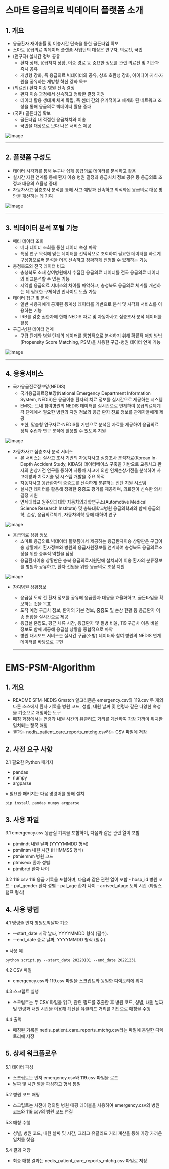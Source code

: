 # 스마트 응급의료 빅데이터 플랫폼 소개


## 1. 개요
  - 응급환자 재이송률 및 이송시간 단축을 통한 골든타임 확보
  - 스마트 응급의료 빅데이터 플랫폼 사업단의 대상은 연구자, 의료진, 국민
  - (연구자) 실시간 정보 공유
    - 환자 상태, 응급처치 상황, 이송 경로 등 중요한 정보를 관련 의료진 및 기관과 즉시 공유
    - 개방형 강화, 즉 응급의료 빅데이터의 공유, 상호 호환성 강화, 아이디어·지식·자원을 공유하는 개방형 혁신 강화 목표
  - (의료진) 환자 이송 병원 신속 결정
    - 환자 이송 과정에서 신속하고 정확한 결정 지원
    - 데이터 활용 생태계 체계 확립, 즉 센터 간의 유기적이고 체계화 된 네트워크 조성을 통해 응급의료 빅데이터 활용 증대
  - (국민) 골든타임 확보
    - 골든타임 내 적절한 응급처치와 이송
    - 국민을 대상으로 보다 나은 서비스 제공

![image](https://github.com/user-attachments/assets/0564ca83-b51f-4495-b82d-53a8c2c76062)


---

## 2. 플랫폼 구성도
  - 데이터 시각화를 통해 누구나 쉽게 응급의료 데이터를 분석하고 활용
  - 실시간 자원 연계를 통해 환자 이송 병원 결정과 응급처치 정보 공유 등 응급의료 조정과 대응의 효율성 증대
  - 자동차사고 심층조사 분석를 통해 사고 예방과 신속하고 최적화된 응급의료 대응 방안을 개선하는 데 기여
    
![image](https://github.com/user-attachments/assets/d2683837-e82f-47f6-87ca-59ac7a7ff783)

---

## 3. 빅데이터 분석 포털 기능
  - 메타 데이터 조회
    - 메타 데이터 조회를 통한 데이터 속성 파악
    - 특정 연구 목적에 맞는 데이터를 선택적으로 조회하여 필요한 데이터를 빠르게 구성함으로써 분석을 더욱 신속하고 정확하게 진행할 수 있게하는 기능
  - 충청북도와 전국 데이터 비교
    - 충청북도 소재 참여병원에서 수집된 응급의료 데이터를 전국 응급의료 데이터와 비교분석할 수 있는 기능
    - 지역별 응급의료 서비스의 차이를 파악하고, 충청북도 응급의료 체계를 개선하는 데 필요한 구체적인 인사이트 도출 가능      
  - 데이터 접근 및 분석
    - 일반 사용자에게 공개된 통계성 데이터를 기반으로 분석 및 시각화 서비스를 이용하는 기능
    - IRB를 갖춘 권한자에 한해 NEDIS 자료 및 자동차사고 심층조사 분석 데이터를 활용     
  - 구급-병원 데이터 연계
    - 구급 단계와 병원 단계의 데이터를 통합적으로 분석하기 위해 확률적 매칭 방법(Propensity Score Matching, PSM)을 사용한 구급-병원 데이터 연계 기능

![image](https://github.com/user-attachments/assets/3a9ad84a-6d71-4e09-a7d6-1713226a9728)

---

## 4. 응용서비스
  - 국가응급진료정보망(NEDIS)
    - 국가응급의료정보망(National Emergency Department Information System, NEDIS)은 응급이송 환자의 치료 정보를 실시간으로 제공하는 시스템
    - EMS는 도내 참여병원의 NEDIS 데이터를 실시간으로 연계하여 응급의료체계 각 단계에서 필요한 병원의 자원 정보와 응급 환자 진료 정보를 관계자들에게 제공
    - 또한, 맞춤형 연구자료-NEDIS를 기반으로 분석된 자료를 제공하여 응급의료 정책 수립과 연구 분석에 활용할 수 있도록 지원

![image](https://github.com/user-attachments/assets/d1a87d2b-7626-4943-98b6-3012caa96a6d)
      
  - 자동차사고 심층조사 분석 서비스
    - 본 서비스는 실사고 조사 기반의 자동차사고 심층조사 분석자료(Korean In-Depth Accident Study, KIDAS) 데이터베이스 구축을 기반으로 교통사고 환자의 손상기전 연구를 통하여 자동차 사고에 의한 인체손상기전을 분석하여 사고예방과 치료기술 및 시스템 개발을 주요 목적
    - 자동차사고 응급환자의 중증도를 신속하게 분류하는 진단 지원 시스템
    - 실시간 데이터를 활용해 정확한 중증도 평가를 제공하며, 의료진이 신속한 의사결정 지원
    - 연세대학교 원주의과대학 자동차의과학연구소(Automotive Medical Science Research Institute) 및 충북대학교병원 응급의학과와 함께 응급의학, 손상, 응급의료체계, 자동차의학 등에 대하여 연구

![image](https://github.com/user-attachments/assets/3744f18b-1b6d-49c1-ad94-f0188118b791)

  - 응급의료 상황 정보
    - 스마트 응급의료 빅데이터 플랫폼에서 제공하는 응급환자이송 상황판은 구급이송 상황에서 환자정보와 병원의 응급자원정보를 연계하여 충청북도 응급의료조정을 위한 중추적 역할을 담당
    - 응급환자이송 상황판은 충북 응급의료지원단에 설치되어 이송 환자의 분류정보를 병원과 공유하고, 환자 전원을 위한 응급의료 조정 지원

![image](https://github.com/user-attachments/assets/37c50118-08c2-49f8-86b9-0c9adbbd087e)

  - 참여병원 상황정보
    - 응급실 도착 전 환자 정보를 공유해 응급환자 대응을 효율화하고, 골든타임을 확보하는 것을 목표
    - 도착 예정 구급차 정보, 환자의 기본 정보, 중증도 및 손상 현황 등 응급환자 이송 현황을 실시간으로 제공
    - 응급실 혼잡도, 평균 체류 시간, 응급환자 및 질병 비율, 119 구급차 이용 비율 정보도 함께 제공해 응급실 상황을 종합적으로 파악
    - 병원 대시보드 서비스는 실시간 구급(소방) 데이터와 참여 병원의 NEDIS 연계 데이터를 바탕으로 구현

    ---

# EMS-PSM-Algorithm

## 1. 개요

  - README SFM-NEDIS Gmatch 알고리즘은 emergency.csv와 119.csv 두 개의 다른 소스에서 환자 기록을 병원 코드, 성별, 내원 날짜 및 연령과 같은 다양한 속성을 기준으로 매칭하는 도구
  - 매칭 과정에서는 연령과 내원 시간의 유클리드 거리를 계산하여 가장 가까이 위치한 일치되는 항목 매칭
  - 결과는 nedis_patient_care_reports_mtchg.csv라는 CSV 파일에 저장

## 2. 사전 요구 사항
2.1 필요한 Python 패키지
 - pandas
 - numpy
 - argparse

※ 필요한 패키지는 다음 명령어를 통해 설치
```
pip install pandas numpy argparse
```

## 3. 사용 파일
3.1 emergency.csv 응급실 기록을 포함하며, 다음과 같은 관련 열이 포함
  - ptmiindt 내원 날짜 (YYYYMMDD 형식)
  - ptmiintm 내원 시간 (HHMMSS 형식)
  - ptmiemnm 병원 코드
  - ptmisexx 환자 성별
  - ptmibrtd 환자 나이

3.2 119.csv 119 응급 기록을 포함하며, 다음과 같은 관련 열이 포함
    - hosp_id 병원 코드
    - pat_gender 환자 성별
    - pat_age 환자 나이
    - arrived_atage 도착 시간 (타임스탬프 형식)


## 4. 사용 방법
4.1 명령줄 인자 병원도착날짜 기준
   - --start_date 시작 날짜, YYYYMMDD 형식 (필수).
   - --end_date 종료 날짜, YYYYMMDD 형식 (필수).

※ 사용 예
```
python script.py --start_date 20220101 --end_date 20221231
```

4.2 CSV 파일
   - emergency.csv와 119.csv 파일을 스크립트와 동일한 디렉토리에 위치

4.3 스크립트 실행
   - 스크립트는 두 CSV 파일을 읽고, 관련 필드를 추출한 후 병원 코드, 성별, 내원 날짜 및 연령과 내원 시간을 이용해 계산된 유클리드 거리를 기반으로 매칭을 수행

4.4 출력
   - 매칭된 기록은 nedis_patient_care_reports_mtchg.csv라는 파일에 동일한 디렉토리에 저장

## 5. 상세 워크플로우

5.1 데이터 파싱
   - 스크립트는 먼저 emergency.csv와 119.csv 파일을 로드
   - 날짜 및 시간 열을 파싱하고 형식 통일

5.2 병원 코드 매핑
   - 스크립트는 사전에 정의된 병원 매핑 테이블을 사용하여 emergency.csv의 병원 코드와 119.csv의 병원 코드 연결

5.3 매칭 수행
   - 성별, 병원 코드, 내원 날짜 및 시간, 그리고 유클리드 거리 계산을 통해 가장 가까운 일치를 찾음.

5.4 결과 저장
   - 최종 매칭 결과는 nedis_patient_care_reports_mtchg.csv 파일로 저장


    
<!---
emsbigdata/emsbigdata is a ✨ special ✨ repository because its `README.md` (this file) appears on your GitHub profile.
You can click the Preview link to take a look at your changes.
--->
